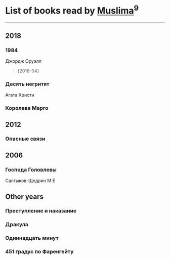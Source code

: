 # List of books read by [Muslima](https://www.facebook.com/app_scoped_user_id/1867395113473883/)<sup>9</sup>
---

## 2018

### 1984
Джордж Оруэлл
> [2018-04] 


### Десять негритят
Агата Кристи


### Королева Марго



## 2012

### Опасные связи



## 2006

### Господа Головлевы
Салтыков-Щедрин М.Е



## Other years

### Преступление и наказание


### Дракула


### Одиннадцать минут


### 451 градус по Фаренгейту



